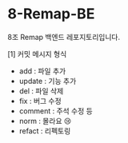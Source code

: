# 8-Remap-BE
8조 Remap 백엔드 레포지토리입니다.

[1] 커밋 메시지 형식

- add : 파일 추가
- update : 기능 추가
- del : 파일 삭제
- fix : 버그 수정
- comment : 주석 수정 등
- norm : 몰라요 😢
- refact : 리펙토링
